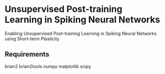 # Unsupervised Post-training Learning in Spiking Neural Networks
Enabling Unsupervised Post-training Learning in Spiking Neural Networks using Short-term Plasticity

## Requirements
brian2
brian2tools
numpy
matplotlib
scipy
